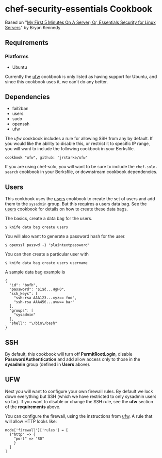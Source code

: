 chef-security-essentials Cookbook
=================================

Based on "[My First 5 Minutes On A Server; Or, Essentials Security for Linux Servers][1]" by Bryan Kennedy


Requirements
------------

### Platforms
- Ubuntu

Currently the [ufw][3] cookbook is only listed as having support for Ubuntu, and since this cookbook uses it, we can't do any better.


Dependencies
------------

* fail2ban
* users
* sudo
* openssh
* ufw

The *ufw* cookbook includes a rule for allowing SSH from any by default. If you would like the ability to disable this, or restrict it to specific IP range, you will want to include the following cookbook in your Berksfile.

`cookbook "ufw", github: 'jrstarke/ufw'`

If you are using chef-solo, you will want to be sure to include the `chef-solo-search` cookbook in your Berksfile, or downstream cookbook dependencies.


Users
-----

This cookbook uses the [users][2] cookbook to 
create the set of users and add them to the `sysadmin` group. But this requires a users data bag. See the [users][2]
cookbook for details on how to create these data bags.

The basics, create a data bag for the users.

`$ knife data bag create users`

You will also want to generate a password hash for the user.

`$ openssl passwd -1 "plaintextpassword"`

You can then create a particular user with 

`$ knife data bag create users username`

A sample data bag example is 

```
{
  "id": "bofh",
  "password": "$1$d...HgH0",
  "ssh_keys": [
    "ssh-rsa AAA123...xyz== foo",
    "ssh-rsa AAA456...uvw== bar"
  ],
  "groups": [
    "sysadmin"
  ],
  "shell": "\/bin\/bash"
}
```


SSH
---

By default, this cookbook will turn off **PermitRootLogin**, disable **PasswordAuthentication** and add allow access only to those in the **sysadmin** group (defined in **Users** above). 


UFW
---

Next you will want to configure your own firewall rules. By default we lock down everything but SSH (which we have restricted to only sysadmin users so far). If you want to disable or change the SSH rule, see the **ufw** section of the **requirements** above.

You can configure the firewall, using the instructions from [ufw][3]. A rule that will allow HTTP looks like:

```
node['firewall']['rules'] = [
  {"http" => {
    "port" => "80"
    }
  }
]
```


[1]: http://plusbryan.com/my-first-5-minutes-on-a-server-or-essential-security-for-linux-servers
[2]: https://github.com/opscode-cookbooks/users
[3]: https://github.com/opscode-cookbooks/ufw